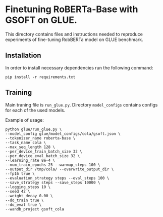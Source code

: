 # Finetuning RoBERTa-Base with GSOFT on GLUE.

This directory contains files and instructions needed to reproduce experiments of fine-tuning RobBERTa model on GLUE benchmark. 

## Installation

In order to install necessary dependencies run the following command:

```
pip install -r requirements.txt
```

## Training 

Main traning file is `run_glue.py`. Directory `model_configs` contains configs for each of the used models. 

Example of usage:
```
python glue/run_glue.py \
--model_config glue/model_configs/cola/gsoft.json \
--tokenizer_name roberta-base \
--task_name cola \
--max_seq_length 128 \
--per_device_train_batch_size 32 \
--per_device_eval_batch_size 32 \
--learning_rate 8e-4 \
--num_train_epochs 25 --warmup_steps 100 \
--output_dir /tmp/cola/ --overwrite_output_dir \
--fp16 true \
--evaluation_strategy steps --eval_steps 100 \
--save_strategy steps --save_steps 10000 \
--logging_steps 10 \
--seed 42 \
--weight_decay 0.00 \
--do_train true \
--do_eval true \
--wandb_project gsoft_cola
```